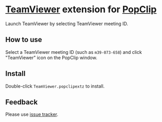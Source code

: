 # [TeamViewer](http://www.teamviewer.com/) extension for [PopClip](http://pilotmoon.com/popclip/)
Launch TeamViewer by selecting TeamViewer meeting ID.

## How to use
Select a TeamViewer meeting ID (such as `m39-073-658`) and click "TeamViewer" icon on the PopClip window.

## Install
Double-click `TeamViewer.popclipextz` to install.

## Feedback
Please use [issue tracker](https://github.com/selfiens/popclip.teamviewer/issues).
